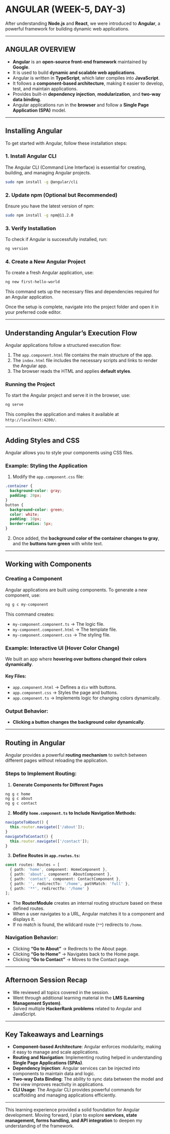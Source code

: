 # ANGULAR (WEEK-5, DAY-3)

After understanding **Node.js** and **React**, we were introduced to **Angular**, a powerful framework for building dynamic web applications.

---

## **ANGULAR OVERVIEW**
- **Angular** is an **open-source front-end framework** maintained by **Google**.
- It is used to build **dynamic and scalable web applications**.
- Angular is written in **TypeScript**, which later compiles into **JavaScript**.
- It follows a **component-based architecture**, making it easier to develop, test, and maintain applications.
- Provides built-in **dependency injection**, **modularization**, and **two-way data binding**.
- Angular applications run in the **browser** and follow a **Single Page Application (SPA)** model.

---

## **Installing Angular**
To get started with Angular, follow these installation steps:

### **1. Install Angular CLI**
The Angular CLI (Command Line Interface) is essential for creating, building, and managing Angular projects.
```bash
sudo npm install -g @angular/cli
```

### **2. Update npm (Optional but Recommended)**
Ensure you have the latest version of npm:
```bash
sudo npm install -g npm@11.2.0
```

### **3. Verify Installation**
To check if Angular is successfully installed, run:
```bash
ng version
```

### **4. Create a New Angular Project**
To create a fresh Angular application, use:
```bash
ng new first-hello-world
```
This command sets up the necessary files and dependencies required for an Angular application.

Once the setup is complete, navigate into the project folder and open it in your preferred code editor.

---

## **Understanding Angular’s Execution Flow**
Angular applications follow a structured execution flow:
1. The `app.component.html` file contains the main structure of the app.
2. The `index.html` file includes the necessary scripts and links to render the Angular app.
3. The browser reads the HTML and applies **default styles**.

### **Running the Project**
To start the Angular project and serve it in the browser, use:
```bash
ng serve
```
This compiles the application and makes it available at `http://localhost:4200/`.

---

## **Adding Styles and CSS**
Angular allows you to style your components using CSS files.

### **Example: Styling the Application**
1. Modify the `app.component.css` file:
```css
.container {
  background-color: gray;
  padding: 20px;
}
button {
  background-color: green;
  color: white;
  padding: 10px;
  border-radius: 5px;
}
```
2. Once added, the **background color of the container changes to gray**, and the **buttons turn green** with white text.

---

## **Working with Components**
### **Creating a Component**
Angular applications are built using components. To generate a new component, use:
```bash
ng g c my-component
```
This command creates:
- `my-component.component.ts` → The logic file.
- `my-component.component.html` → The template file.
- `my-component.component.css` → The styling file.

### **Example: Interactive UI (Hover Color Change)**
We built an app where **hovering over buttons changed their colors dynamically**.

#### **Key Files:**
- `app.component.html` → Defines a `div` with buttons.
- `app.component.css` → Styles the page and buttons.
- `app.component.ts` → Implements logic for changing colors dynamically.

### **Output Behavior:**
- **Clicking a button changes the background color dynamically**.

---

## **Routing in Angular**
Angular provides a powerful **routing mechanism** to switch between different pages without reloading the application.

### **Steps to Implement Routing:**

1. **Generate Components for Different Pages**
```bash
ng g c home
ng g c about
ng g c contact
```

2. **Modify `home.component.ts` to Include Navigation Methods:**
```typescript
navigateToAbout() {
  this.router.navigate(['/about']);
}
navigateToContact() {
  this.router.navigate(['/contact']);
}
```

3. **Define Routes in `app.routes.ts`:**
```typescript
const routes: Routes = [
  { path: 'home', component: HomeComponent },
  { path: 'about', component: AboutComponent },
  { path: 'contact', component: ContactComponent },
  { path: '', redirectTo: '/home', pathMatch: 'full' },
  { path: '**', redirectTo: '/home' }
];
```
- The **RouterModule** creates an internal routing structure based on these defined routes.
- When a user navigates to a URL, Angular matches it to a component and displays it.
- If no match is found, the wildcard route (`**`) redirects to `/home`.

### **Navigation Behavior:**
- Clicking **“Go to About”** → Redirects to the About page.
- Clicking **“Go to Home”** → Navigates back to the Home page.
- Clicking **“Go to Contact”** → Moves to the Contact page.

---

## **Afternoon Session Recap**
- We reviewed all topics covered in the session.
- Went through additional learning material in the **LMS (Learning Management System)**.
- Solved multiple **HackerRank problems** related to Angular and JavaScript.

---

## **Key Takeaways and Learnings**
- **Component-based Architecture**: Angular enforces modularity, making it easy to manage and scale applications.
- **Routing and Navigation**: Implementing routing helped in understanding **Single Page Applications (SPAs)**.
- **Dependency Injection**: Angular services can be injected into components to maintain data and logic.
- **Two-way Data Binding**: The ability to sync data between the model and the view improves reactivity in applications.
- **CLI Usage**: The Angular CLI provides powerful commands for scaffolding and managing applications efficiently.

---

This learning experience provided a solid foundation for Angular development. Moving forward, I plan to explore **services, state management, forms handling, and API integration** to deepen my understanding of the framework.
